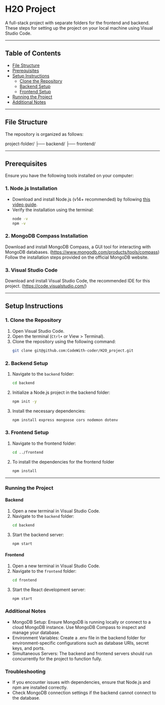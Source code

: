 
# H2O Project

A full-stack project with separate folders for the frontend and backend. These steps for setting up the project on your local machine using Visual Studio Code.

---

## Table of Contents

- [File Structure](#file-structure)
- [Prerequisites](#prerequisites)
- [Setup Instructions](#setup-instructions)
  - [Clone the Repository](#clone-the-repository)
  - [Backend Setup](#backend-setup)
  - [Frontend Setup](#frontend-setup)
- [Running the Project](#running-the-project)
- [Additional Notes](#additional-notes)

---

## File Structure

The repository is organized as follows:

project-folder/  ├── backend/
                 ├── frontend/

---

## Prerequisites

Ensure you have the following tools installed on your computer:

### 1. Node.js Installation

- Download and install Node.js (v14+ recommended) by following [this video guide](https://youtu.be/TdzIb4Wfao0?si=H-98CTP4f3H4FbKk).
- Verify the installation using the terminal:
  ```bash
  node -v
  npm -v


### 2. MongoDB Compass Installation

Download and install MongoDB Compass, a GUI tool for interacting with MongoDB databases. (https://www.mongodb.com/products/tools/compass)
Follow the installation steps provided on the official MongoDB website.



### 3. Visual Studio Code

Download and install Visual Studio Code, the recommended IDE for this project. (https://code.visualstudio.com/)



---

## Setup Instructions

### 1. Clone the Repository

1. Open Visual Studio Code.  
2. Open the terminal (`Ctrl+` or View > Terminal).  
3. Clone the repository using the following command:
   ```bash
   git clone git@github.com:CodeWith-coder/H2O_project.git

### 2. Backend Setup

1. Navigate to the `backend` folder:
   ```bash
   cd backend

2. Initialize a Node.js project in the backend folder:
   ```bash
   npm init -y

3. Install the necessary dependencies:
   ```bash
   npm install express mongoose cors nodemon dotenv

### 3. Frontend Setup

1. Navigate to the frontend folder:
   ```bash
   cd ../frontend

2. To install the dependencies for the frontend folder
   ```bash
   npm install

---
### Running the Project


#### Backend

1. Open a new terminal in Visual Studio Code.
2. Navigate to the `backend` folder:
   ```bash
   cd backend

3. Start the backend server:
   ```bash
   npm start

#### Frontend

1. Open a new terminal in Visual Studio Code.
2. Navigate to the `frontend` folder:
   ```bash
   cd frontend

3. Start the React development server:
   ```bash
   npm start


### Additional Notes
- MongoDB Setup: Ensure MongoDB is running locally or connect to a cloud MongoDB instance. Use MongoDB Compass to inspect and manage your database.
- Environment Variables: Create a .env file in the backend folder for environment-specific configurations such as database URIs, secret keys, and ports.
- Simultaneous Servers: The backend and frontend servers should run concurrently for the project to function fully.


### Troubleshooting
- If you encounter issues with dependencies, ensure that Node.js and npm are installed correctly.
- Check MongoDB connection settings if the backend cannot connect to the database.



